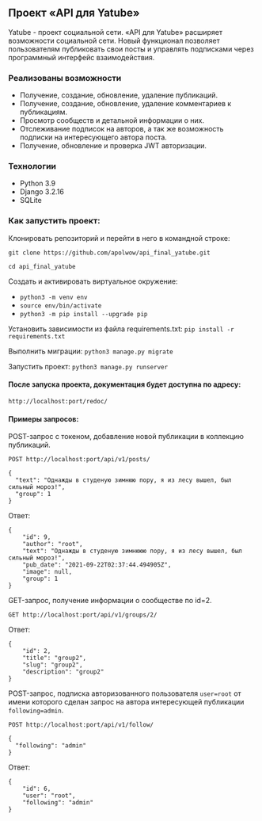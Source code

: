 ## Проект «API для Yatube»

Yatube - проект социальной сети. «API для Yatube» расширяет возможности социальной сети. Новый функционал позволяет пользователям публиковать свои посты и управлять подписками через программный интерфейс взаимодействия.

### Реализованы возможности

- Получение, создание, обновление, удаление публикаций.
- Получение, создание, обновление, удаление комментариев к публикациям.
- Просмотр сообществ и детальной информации о них.
- Отслеживание подписок на авторов, а так же возможность подписки на интересующего автора поста.
- Получение, обновление и проверка JWT авторизации.

### Технологии

- Python 3.9
- Django 3.2.16
- SQLite

### Как запустить проект:

Клонировать репозиторий и перейти в него в командной строке:

`git clone https://github.com/apolwow/api_final_yatube.git`

`cd api_final_yatube`


Создать и активировать виртуальное окружение:

+ `python3 -m venv env`
+ `source env/bin/activate`
+ `python3 -m pip install --upgrade pip`

Установить зависимости из файла requirements.txt:
`pip install -r requirements.txt`

Выполнить миграции:
`python3 manage.py migrate`


Запустить проект:
`python3 manage.py runserver`
#### После запуска проекта, документация будет доступна по адресу:
`http://localhost:port/redoc/`

#### Примеры запросов:

POST-запрос с токеном, добавление новой публикации в коллекцию публикаций.

`POST http://localhost:port/api/v1/posts/`

```
{
  "text": "Однажды в студеную зимнюю пору, я из лесу вышел, был сильный мороз!",
  "group": 1
}
```

Ответ:

```
{
    "id": 9,
    "author": "root",
    "text": "Однажды в студеную зимнююю пору, я из лесу вышел, был сильный мороз!",
    "pub_date": "2021-09-22T02:37:44.494905Z",
    "image": null,
    "group": 1
}
```


GET-запрос, получение информации о сообществе по id=2.

`GET http://localhost:port/api/v1/groups/2/`

Ответ:

```
{
    "id": 2,
    "title": "group2",
    "slug": "group2",
    "description": "group2"
}
```

POST-запрос, подписка авторизованного пользователя `user=root` от имени которого сделан запрос на автора интересующей публикации `following=admin`.

`POST http://localhost:port/api/v1/follow/`

```
{
  "following": "admin"
}
```

Ответ:

```
{
    "id": 6,
    "user": "root",
    "following": "admin"
}
```